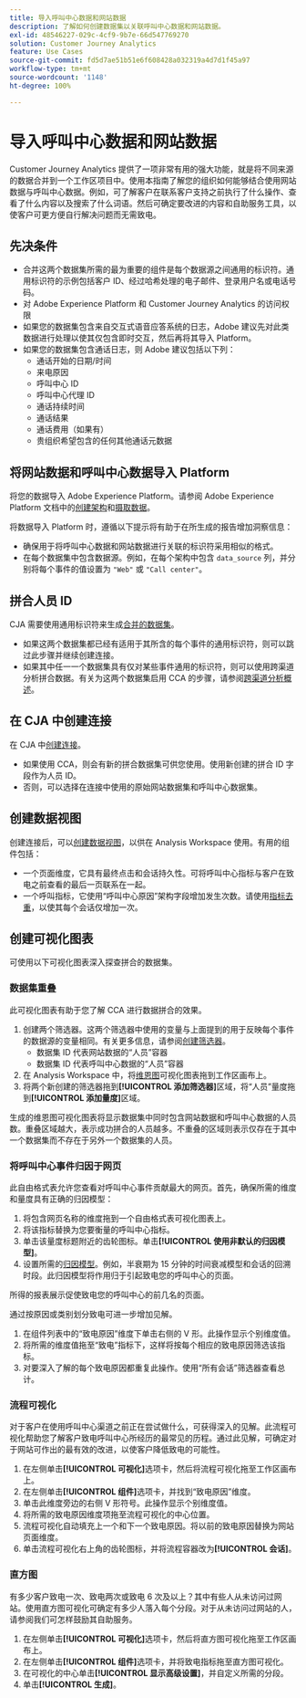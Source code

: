 ```yaml
---
title: 导入呼叫中心数据和网站数据
description: 了解如何创建数据集以关联呼叫中心数据和网站数据。
exl-id: 48546227-029c-4cf9-9b7e-66d547769270
solution: Customer Journey Analytics
feature: Use Cases
source-git-commit: fd5d7ae51b51e6f608428a032319a4d7d1f45a97
workflow-type: tm+mt
source-wordcount: '1148'
ht-degree: 100%

---
```


# 导入呼叫中心数据和网站数据

Customer Journey Analytics 提供了一项非常有用的强大功能，就是将不同来源的数据合并到一个工作区项目中。使用本指南了解您的组织如何能够结合使用网站数据与呼叫中心数据。例如，可了解客户在联系客户支持之前执行了什么操作、查看了什么内容以及搜索了什么词语。然后可确定要改进的内容和自助服务工具，以使客户可更方便自行解决问题而无需致电。

## 先决条件

* 合并这两个数据集所需的最为重要的组件是每个数据源之间通用的标识符。通用标识符的示例包括客户 ID、经过哈希处理的电子邮件、登录用户名或电话号码。
* 对 Adobe Experience Platform 和 Customer Journey Analytics 的访问权限
* 如果您的数据集包含来自交互式语音应答系统的日志，Adobe 建议先对此类数据进行处理以使其仅包含即时交互，然后再将其导入 Platform。
* 如果您的数据集包含通话日志，则 Adobe 建议包括以下列：
   * 通话开始的日期/时间
   * 来电原因
   * 呼叫中心 ID
   * 呼叫中心代理 ID
   * 通话持续时间
   * 通话结果
   * 通话费用（如果有）
   * 贵组织希望包含的任何其他通话元数据

## 将网站数据和呼叫中心数据导入 Platform

将您的数据导入 Adobe Experience Platform。请参阅 Adobe Experience Platform 文档中的[创建架构](https://experienceleague.adobe.com/docs/experience-platform/xdm/tutorials/create-schema-ui.html?lang=zh-Hans)和[摄取数据](https://experienceleague.adobe.com/docs/experience-platform/ingestion/home.html?lang=zh-Hans)。

将数据导入 Platform 时，遵循以下提示将有助于在所生成的报告增加洞察信息：

* 确保用于将呼叫中心数据和网站数据进行关联的标识符采用相似的格式。
* 在每个数据集中包含数据源。例如，在每个架构中包含 `data_source` 列，并分别将每个事件的值设置为 `"Web"` 或 `"Call center"`。<!--mapper-->

## 拼合人员 ID

CJA 需要使用通用标识符来生成[合并的数据集](/help/connections/combined-dataset.md)。

* 如果这两个数据集都已经有适用于其所含的每个事件的通用标识符，则可以跳过此步骤并继续创建连接。
* 如果其中任一一个数据集具有仅对某些事件通用的标识符，则可以使用跨渠道分析拼合数据。有关为这两个数据集启用 CCA 的步骤，请参阅[跨渠道分析概述](/help/cca/overview.md)。

## 在 CJA 中创建连接

在 CJA 中[创建连接](/help/connections/create-connection.md)。

* 如果使用 CCA，则会有新的拼合数据集可供您使用。使用新创建的拼合 ID 字段作为人员 ID。
* 否则，可以选择在连接中使用的原始网站数据集和呼叫中心数据集。

## 创建数据视图

创建连接后，可以[创建数据视图](/help/data-views/create-dataview.md)，以供在 Analysis Workspace 使用。有用的组件包括：

* 一个页面维度，它具有最终点击和会话持久性。可将呼叫中心指标与客户在致电之前查看的最后一页联系在一起。
* 一个呼叫指标，它使用“呼叫中心原因”架构字段增加发生次数。请使用[指标去重](/help/data-views/component-settings/metric-deduplication.md)，以使其每个会话仅增加一次。

## 创建可视化图表

可使用以下可视化图表深入探查拼合的数据集。

### 数据集重叠

此可视化图表有助于您了解 CCA 进行数据拼合的效果。

1. 创建两个筛选器。这两个筛选器中使用的变量与上面提到的用于反映每个事件的数据源的变量相同。有关更多信息，请参阅[创建筛选器](/help/components/filters/create-filters.md)。
   * 数据集 ID 代表网站数据的“人员”容器
   * 数据集 ID 代表呼叫中心数据的“人员”容器
2. 在 Analysis Workspace 中，将[维恩图](/help/analysis-workspace/visualizations/venn.md)可视化图表拖到工作区画布上。
3. 将两个新创建的筛选器拖到&#x200B;**[!UICONTROL 添加筛选器]**&#x200B;区域，将“人员”量度拖到&#x200B;**[!UICONTROL 添加量度]**&#x200B;区域。

生成的维恩图可视化图表将显示数据集中同时包含网站数据和呼叫中心数据的人员数。重叠区域越大，表示成功拼合的人员越多。不重叠的区域则表示仅存在于其中一个数据集而不存在于另外一个数据集的人员。

### 将呼叫中心事件归因于网页

此自由格式表允许您查看对呼叫中心事件贡献最大的网页。首先，确保所需的维度和量度具有正确的归因模型：

1. 将包含网页名称的维度拖到一个自由格式表可视化图表上。
1. 将该指标替换为您要衡量的呼叫中心指标。
1. 单击该量度标题附近的齿轮图标。单击&#x200B;**[!UICONTROL 使用非默认的归因模型]**。
1. 设置所需的[归因模型](/help/analysis-workspace/visualizations/freeform-table/column-row-settings/column-settings.md)。例如，半衰期为 15 分钟的时间衰减模型和会话的回溯时段。此归因模型将作用归于引起致电您的呼叫中心的页面。

所得的报表展示促使致电您的呼叫中心的前几名的页面。<!-- use case behind what we use these pages for -->

<!-- Complement with donut visualization -->

通过按原因或类别划分致电可进一步增加见解。

1. 在组件列表中的“致电原因”维度下单击右侧的 V 形。此操作显示个别维度值。
2. 将所需的维度值拖至“致电”指标下，这样将按每个相应的致电原因筛选该指标。
3. 对要深入了解的每个致电原因都重复此操作。使用“所有会话”筛选器查看总计。

<!-- screenshot -->

### 流程可视化

对于客户在使用呼叫中心渠道之前正在尝试做什么，可获得深入的见解。此流程可视化帮助您了解客户致电呼叫中心所经历的最常见的历程。通过此见解，可确定对于网站可作出的最有效的改进，以使客户降低致电的可能性。

1. 在左侧单击&#x200B;**[!UICONTROL 可视化]**&#x200B;选项卡，然后将流程可视化拖至工作区画布上。
2. 在左侧单击&#x200B;**[!UICONTROL 组件]**&#x200B;选项卡，并找到“致电原因”维度。
3. 单击此维度旁边的右侧 V 形符号。此操作显示个别维度值。
4. 将所需的致电原因维度项拖至流程可视化的中心位置。
5. 流程可视化自动填充上一个和下一个致电原因。将以前的致电原因替换为网站页面维度。
6. 单击流程可视化右上角的齿轮图标，并将流程容器改为&#x200B;**[!UICONTROL 会话]**。

### 直方图

有多少客户致电一次、致电两次或致电 6 次及以上？其中有些人从未访问过网站。使用直方图可视化可确定有多少人落入每个分段。对于从未访问过网站的人，请参阅我们可怎样鼓励其自助服务。

1. 在左侧单击&#x200B;**[!UICONTROL 可视化]**&#x200B;选项卡，然后将直方图可视化拖至工作区画布上。
2. 在左侧单击&#x200B;**[!UICONTROL 组件]**&#x200B;选项卡，并将致电指标拖至直方图可视化。
3. 在可视化的中心单击&#x200B;**[!UICONTROL 显示高级设置]**，并自定义所需的分段。
4. 单击&#x200B;**[!UICONTROL 生成]**。

<!--
### Web to call, call to web

### Fallout

Fallout sessions - session

All sessions > page views metric > calls metric

All sessions > calls metric > page views

Orrr we could also use dataset ID

step 1: all sessions
step 2: 


### Site sections that result in a call within 30 minutes

Slide 4

Create a bunch of filters - facets to their business. Filters were used because they didn't have all of these in the same dimension, so they could create everything in this report as a single dimension (really filters)

wanted to understand when someone interacts with a facet, whats the highest percentage of people that abandon that channel to call them. not from volume perspective, but percentage perspective.

use sequential filters, but you lose the ability to use attribution IQ

## What to do when you've found insight -->
